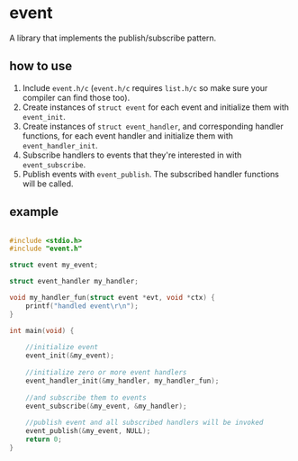 # event

A library that implements the publish/subscribe pattern.

## how to use

1. Include `event.h/c` (`event.h/c` requires `list.h/c` so make sure your compiler can find those too).
2. Create instances of `struct event` for each event and initialize them with `event_init`.
3. Create instances of `struct event_handler`, and corresponding handler functions, for each event handler and initialize them with `event_handler_init`.
4. Subscribe handlers to events that they're interested in with `event_subscribe`.
5. Publish events with `event_publish`. The subscribed handler functions will be called.

## example

```c

#include <stdio.h>
#include "event.h"

struct event my_event;

struct event_handler my_handler;

void my_handler_fun(struct event *evt, void *ctx) {
    printf("handled event\r\n");
}

int main(void) {
    
    //initialize event
    event_init(&my_event);
    
    //initialize zero or more event handlers
    event_handler_init(&my_handler, my_handler_fun);
    
    //and subscribe them to events
    event_subscribe(&my_event, &my_handler);
    
    //publish event and all subscribed handlers will be invoked
    event_publish(&my_event, NULL);
    return 0;
}
```
